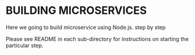 # BUILDING MICROSERVICES

Here we going to build  microservice using Node.js. step by step

Please see README in each sub-directory for instructions on starting the particular step.